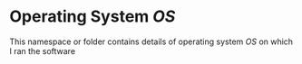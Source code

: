 # Operating System _OS_

This namespace or folder contains details of operating system _OS_ on which I ran the software
